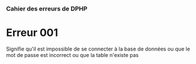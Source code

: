 ### Cahier des erreurs de DPHP

# Erreur 001
Signifie qu'il est impossible de se connecter à la base de données ou
que le mot de passe est incorrect ou que la table n'existe pas